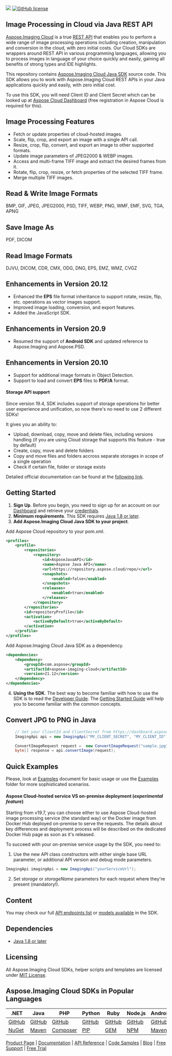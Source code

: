 ![](https://img.shields.io/badge/api-v3.0-lightgrey)  [![GitHub license](https://img.shields.io/github/license/aspose-imaging-cloud/aspose-imaging-cloud-java)](https://github.com/aspose-imaging-cloud/aspose-imaging-cloud-java)

## Image Processing in Cloud via Java REST API

[Aspose.Imaging Cloud](https://products.aspose.cloud/imaging) is a true [REST API](https://apireference.aspose.cloud/imaging/) that enables you to perform a wide range of image processing operations including creation, manipulation and conversion in the cloud, with zero initial costs. Our Cloud SDKs are wrappers around REST API in various programming languages, allowing you to process images in language of your choice quickly and easily, gaining all benefits of strong types and IDE highlights.

This repository contains [Aspose.Imaging Cloud Java SDK](https://products.aspose.cloud/imaging/java) source code. This SDK allows you to work with Aspose.Imaging Cloud REST APIs in your Java applications quickly and easily, with zero initial cost.

To use this SDK, you will need Client ID and Client Secret which can be looked up at [Aspose Cloud Dashboard](https://dashboard.aspose.cloud/#/apps) (free registration in Aspose Cloud is required for this).

## Image Processing Features

- Fetch or update properties of cloud-hosted images.
- Scale, flip, crop, and export an image with a single API call.
- Resize, crop, flip, convert, and export an image to other supported formats.
- Update image parameters of JPEG2000 & WEBP images.
- Access and multi-frame TIFF image and extract the desired frames from it.
- Rotate, flip, crop, resize, or fetch properties of the selected TIFF frame.
- Merge multiple TIFF images.

## Read & Write Image Formats
BMP, GIF, JPEG, JPEG2000, PSD, TIFF, WEBP, PNG, WMF, EMF, SVG, TGA, APNG

## Save Image As
PDF, DICOM

## Read Image Formats
DJVU, DICOM, CDR, CMX, ODG, DNG, EPS, EMZ, WMZ, CVGZ

## Enhancements in Version 20.12

- Enhanced the **EPS** file format inheritance to support rotate, resize, flip, etc. operations as vector images support.
- Improved image loading, conversion, and export features.
- Added the JavaScript SDK.

## Enhancements in Version 20.9
- Resumed the support of **Android SDK** and updated reference to Aspose.Imaging and Aspose.PSD.


## Enhancements in Version 20.10

- Support for additional image formats in Object Detection.
- Support to load and convert **EPS** files to **PDF/A** format.

#### Storage API support
Since version 19.4, SDK includes support of storage operations for better user experience and unification, so now there's no need to use 2 different SDKs!

It gives you an ability to:
* Upload, download, copy, move and delete files, including versions handling (if you are using Cloud storage that supports this feature - true by default)
* Create, copy, move and delete folders
* Copy and move files and folders accross separate storages in scope of a single operation
* Check if certain file, folder or storage exists

Detalied official documentation can be found at the [following link](https://docs.aspose.cloud/imaging/).

## Getting Started
1. **Sign Up**. Before you begin, you need to sign up for an account on our [Dashboard](https://dashboard.aspose.cloud/) and retrieve your [credentials](https://dashboard.aspose.cloud/#/apps).
2. **Minimum requirements**. This SDK requires [Java 1.8 or later](https://java.com/download/).
3. **Add Aspose.Imaging Cloud Java SDK to your project**.

Add Aspose Cloud repository to your pom.xml.
```xml
<profiles>
    <profile>
        <repositories>
            <repository>
                <id>AsposeJavaAPI</id>
                <name>Aspose Java API</name>
                <url>https://repository.aspose.cloud/repo/</url>
                <snapshots>
                    <enabled>false</enabled>
                </snapshots>
                <releases>
                    <enabled>true</enabled>
                </releases>
            </repository>
        </repositories>
        <id>repositoryProfile</id>
        <activation>
            <activeByDefault>true</activeByDefault>
        </activation>
    </profile>
</profiles>
```
Add Aspose.Imaging Cloud Java SDK as a dependency.
```xml
<dependencies>
    <dependency>
        <groupId>com.aspose</groupId>
        <artifactId>aspose-imaging-cloud</artifactId>
        <version>21.12</version>
    </dependency>
</dependencies>
```
4. **Using the SDK**. The best way to become familiar with how to use the SDK is to read the [Developer Guide](https://docs.aspose.cloud/imaging/developer-guide/). The [Getting Started Guide](https://docs.aspose.cloud/imaging/getting-started/) will help you to become familiar with the common concepts.

## Convert JPG to PNG in Java

```java
	// Get your ClientId and ClientSecret from https://dashboard.aspose.cloud (free registration required).
	ImagingApi api = new ImagingApi("MY_CLIENT_SECRET", "MY_CLIENT_ID");

	ConvertImageRequest request =  new ConvertImageRequest("sample.jpg", "png", "tempFolder", "My_Storage_Name");
	byte[] response = api.convertImage(request);
```


## Quick Examples
Please, look at [Examples](EXAMPLES.md) document for basic usage or use the [Examples](Examples) folder for more sophisticated scenarios.

#### Aspose Cloud-hosted service VS on-premise deployment (*experimental feature*)
Starting from v19.7, you can choose either to use Aspose Cloud-hosted image processing service (the standard way) or the Docker image from Docker Hub deployed on-premise to serve the requests.
The details about key differences and deployment process will be described on the dedicated Docker Hub page as soon as it's released.

To succeed with your on-premise service usage by the SDK, you need to:
1. Use the new API class constructors with either single base URL parameter, or additional API version and debug mode parameters.
```java
ImagingApi imagingApi = new ImagingApi("yourServiceUrl");
```
2. Set *storage* or *storageName* parameters for each request where they're present (mandatory!).

## Content
You may check our full [API endpoints list](docs/API_README.md#documentation-for-api-endpoints) or [models available](docs/API_README.md#documentation-for-models) in the SDK.

## Dependencies
* [Java 1.8 or later](https://java.com/download/)

## Licensing
All Aspose.Imaging Cloud SDKs, helper scripts and templates are licensed under [MIT License](LICENSE).

## Aspose.Imaging Cloud SDKs in Popular Languages

| .NET | Java | PHP | Python | Ruby | Node.js |Android|
|---|---|---|---|---|---|--|
| [GitHub](https://github.com/aspose-imaging-cloud/aspose-imaging-cloud-dotnet) | [GitHub](https://github.com/aspose-imaging-cloud/aspose-imaging-cloud-java) | [GitHub](https://github.com/aspose-imaging-cloud/aspose-imaging-cloud-php) | [GitHub](https://github.com/aspose-imaging-cloud/aspose-imaging-cloud-python) | [GitHub](https://github.com/aspose-imaging-cloud/aspose-imaging-cloud-ruby)  | [GitHub](https://github.com/aspose-imaging-cloud/aspose-imaging-cloud-node) | [GitHub](https://github.com/aspose-imaging-cloud/aspose-imaging-cloud-android) | [GitHub](https://github.com/aspose-imaging-cloud/aspose-imaging-cloud-swift)|[GitHub](https://github.com/aspose-imaging-cloud/aspose-imaging-cloud-dart) |[GitHub](https://github.com/aspose-imaging-cloud/aspose-imaging-cloud-go) |
| [NuGet](https://www.nuget.org/packages/Aspose.Imaging-Cloud/) | [Maven](https://repository.aspose.cloud/webapp/#/artifacts/browse/tree/General/repo/com/aspose/aspose-imaging-cloud) | [Composer](https://packagist.org/packages/aspose/aspose-imaging-cloud) | [PIP](https://pypi.org/project/aspose.imaging-cloud/) | [GEM](https://rubygems.org/gems/aspose_imaging_cloud)  | [NPM](https://www.npmjs.com/package/@asposecloud/aspose-imaging-cloud) |[Maven](https://repository.aspose.cloud/webapp/#/artifacts/browse/tree/General/repo/com/aspose/aspose-imaging-cloud)|

[Product Page](https://products.aspose.cloud/imaging/java) | [Documentation](https://docs.aspose.cloud/display/imagingcloud/Home) | [API Reference](https://apireference.aspose.cloud/imaging/) | [Code Samples](https://github.com/aspose-imaging-cloud/aspose-imaging-cloud-java) | [Blog](https://blog.aspose.cloud/category/imaging/) | [Free Support](https://forum.aspose.cloud/c/imaging) | [Free Trial](https://dashboard.aspose.cloud/#/apps)
